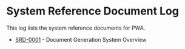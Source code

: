 System Reference Document Log
=============================

This log lists the system reference documents for PWA.

-   [SRD-0001](0001-document-generation-system-overview.md) - Document Generation System Overview